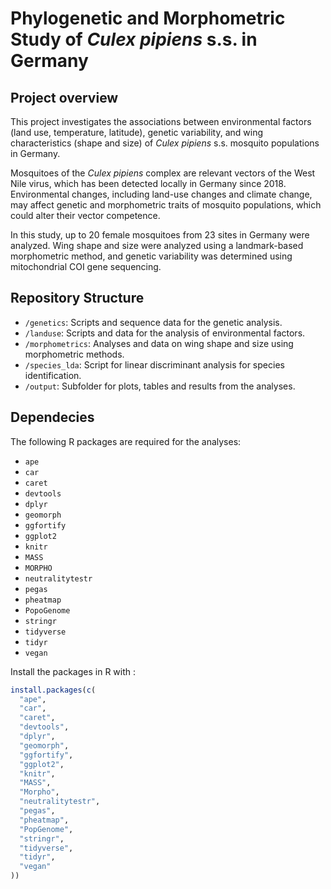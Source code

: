 # Phylogenetic and Morphometric Study of _Culex pipiens_ s.s. in Germany

## Project overview
This project investigates the associations between environmental factors (land use, temperature, latitude), genetic variability, and wing characteristics (shape and size) of _Culex pipiens_ s.s. mosquito populations in Germany.

Mosquitoes of the _Culex pipiens_ complex are relevant vectors of the West Nile virus, which has been detected locally in Germany since 2018. Environmental changes, including land-use changes and climate change, may affect genetic and morphometric traits of mosquito populations, which could alter their vector competence.

In this study, up to 20 female mosquitoes from 23 sites in Germany were analyzed. Wing shape and size were analyzed using a landmark-based morphometric method, and genetic variability was determined using mitochondrial COI gene sequencing.

## Repository Structure
- `/genetics`: Scripts and sequence data for the genetic analysis.
- `/landuse`: Scripts and data for the analysis of environmental factors.
- `/morphometrics`: Analyses and data on wing shape and size using morphometric methods.
- `/species_lda`: Script for linear discriminant analysis for species identification.
- `/output`: Subfolder for plots, tables and results from the analyses.







## Dependecies
The following R packages are required for the analyses:

- `ape`
- `car`
- `caret`
- `devtools`
- `dplyr`
- `geomorph`
- `ggfortify`
- `ggplot2`
- `knitr`
- `MASS`
- `MORPHO`
- `neutralitytestr`
- `pegas`
- `pheatmap`
- `PopoGenome`
- `stringr`
- `tidyverse`
- `tidyr`
- `vegan`
  
Install the packages in R with :
```r
install.packages(c(
  "ape",
  "car",
  "caret",
  "devtools",
  "dplyr",
  "geomorph",
  "ggfortify",
  "ggplot2",
  "knitr",
  "MASS",
  "Morpho",
  "neutralitytestr",
  "pegas",
  "pheatmap",
  "PopGenome",
  "stringr",
  "tidyverse",
  "tidyr",
  "vegan"
))
